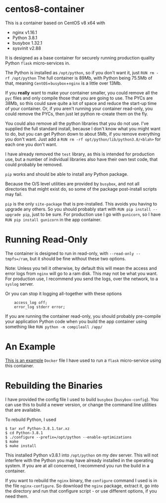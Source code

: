 # centos8-container

This is a container based on CentOS v8 x64 with

* nginx v1.16.1
* Python 3.8.1
* busybox 1.32.1
* sysvinit v2.88

It is designed as a base container for securely running production quality Python `flask` micro-services in.

The Python is installed as `/opt/python`, so if you don't want it, just `RUN rm -rf /opt/python` 
The full container is 89Mb, with Python being 75.5Mb of that, meaning `CentOS`+`busybox`+`nginx` is a little over 13Mb.

If you **really** want to make your container smaller, you could remove all the `pyc` files and only compile those that you are going
to use. The PYCs are 38Mb, so this could save quite a lot of space and reduce the start-up time of your container.
Or, if you aren't running your container read-only, you could remove the PYCs, then just let python re-create them on the fly.

You could also remove all the python libraries that you do not use. I've supplied the full standard install, because
I don't know what you might want to do, but you can get Python down to about 5Mb, if you remove everything you don't want. Just add a
`RUN rm -rf opt/python/lib/python3.8/<blah>` for each one you don't want.

I have already removed the `test` library, as this is intended for production use, but a number of
individual libraries also have their own test code, that could probably be removed.


`pip` works and should be able to install any Python package.

Because the O/S level utilities are provided by `busybox`, and not all directories that might exist do,
so some of the package post-install scripts may fail.

`pip` is the only `site-package` that is pre-installed. This avoids you having to upgrade any others.
So you should probably start with `RUN pip install --upgrade pip`, just to be sure.
For production use I go with `gunicorn`, so I have `RUN pip install gunicorn` in the app container.



# Running Read-Only

The container is designed to run in read-only, with `--read-only --tmpfs=/ram`, but it should 
be fine without these two options.

Note: Unless you tell it otherwise, by default this will mean the access and error logs from `nginx` will go to a ram disk.
This may not be what you want. For production use, I recommend you send the logs, over the network, to a `syslog` server.

Or you can stop it logging all-together with these options
```
	access_log off;
	error_log stderr error;
```

If you are running the container read-only, you should probably pre-compile your application Python code when you build
the app container using something like `RUN python -m compileall /app/`


# An Example

[This is an example](https://github.com/james-stevens/dnsflsk/blob/master/Dockerfile)  `Docker` file I have used
to run a `flask` micro-service using this container.


# Rebuilding the Binaries

I have provided the config file I used to build `busybox` (`busybox-config`). You can use this to build a newer version, or change the command
line utilities that are available.


To rebuild Python, I used 
```
$ tar xvf Python-3.8.1.tar.xz
$ cd Python-3.8.1
$ ./configure --prefix=/opt/python --enable-optimizations
$ make
$ make install
```

This installed Python v3.8.1 into `/opt/python` on my dev server. This will not interfere with the Python you may 
have already installed in the operating system. If you are at all concerned, I recommend you run the build in a container.


If you want to rebuild the `nginx` binary, the `configure` command I used is in the file `nginx-configure`.
So download the `nginx` package, extract it, go into the directory and run that configure script - 
or use different options, if you need them.
